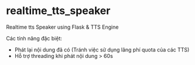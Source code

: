 # realtime_tts_speaker

Realtime tts Speaker using Flask & TTS Engine

Các tính năng đặc biệt:

- Phát lại nội dung đã có (Tránh việc sử dụng lãng phí quota của các TTS)
- Hỗ trợ threading khi phát nội dung > 60s
